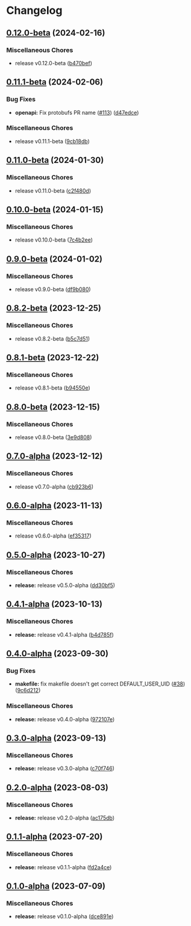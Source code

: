 # Changelog

## [0.12.0-beta](https://github.com/instill-ai/core/compare/v0.11.1-beta...v0.12.0-beta) (2024-02-16)


### Miscellaneous Chores

* release v0.12.0-beta ([b470bef](https://github.com/instill-ai/core/commit/b470bef9f9b77ee439e284c4e662441cd2fc8330))

## [0.11.1-beta](https://github.com/instill-ai/core/compare/v0.11.0-beta...v0.11.1-beta) (2024-02-06)


### Bug Fixes

* **openapi:** Fix protobufs PR name ([#113](https://github.com/instill-ai/core/issues/113)) ([d47edce](https://github.com/instill-ai/core/commit/d47edce3ddec31f92a2b41c6385cb0e17a5c28c4))


### Miscellaneous Chores

* release v0.11.1-beta ([9cb18db](https://github.com/instill-ai/core/commit/9cb18db19a240c1eaab5ba219b5d83bc9299ed42))

## [0.11.0-beta](https://github.com/instill-ai/core/compare/v0.10.0-beta...v0.11.0-beta) (2024-01-30)


### Miscellaneous Chores

* release v0.11.0-beta ([c2f480d](https://github.com/instill-ai/core/commit/c2f480dbacb71e9628d7634449b3114c985591c8))

## [0.10.0-beta](https://github.com/instill-ai/core/compare/v0.9.0-beta...v0.10.0-beta) (2024-01-15)


### Miscellaneous Chores

* release v0.10.0-beta ([7c4b2ee](https://github.com/instill-ai/core/commit/7c4b2eee96458bc3dedf0a69562679310d5bc0a0))

## [0.9.0-beta](https://github.com/instill-ai/core/compare/v0.8.2-beta...v0.9.0-beta) (2024-01-02)


### Miscellaneous Chores

* release v0.9.0-beta ([df9b080](https://github.com/instill-ai/core/commit/df9b080d522af7aee35b52ca09a4a4d8886d4a52))

## [0.8.2-beta](https://github.com/instill-ai/core/compare/v0.8.1-beta...v0.8.2-beta) (2023-12-25)


### Miscellaneous Chores

* release v0.8.2-beta ([b5c7d51](https://github.com/instill-ai/core/commit/b5c7d510fe718fd2f874888238e64a0133e0057d))

## [0.8.1-beta](https://github.com/instill-ai/core/compare/v0.8.0-beta...v0.8.1-beta) (2023-12-22)


### Miscellaneous Chores

* release v0.8.1-beta ([b94550e](https://github.com/instill-ai/core/commit/b94550e0b5823671f58e1a33774c1aa2736128ee))

## [0.8.0-beta](https://github.com/instill-ai/core/compare/v0.7.0-alpha...v0.8.0-beta) (2023-12-15)


### Miscellaneous Chores

* release v0.8.0-beta ([3e9d808](https://github.com/instill-ai/core/commit/3e9d80886c3fabf34fb05fb881af1009679b466a))

## [0.7.0-alpha](https://github.com/instill-ai/core/compare/v0.6.0-alpha...v0.7.0-alpha) (2023-12-12)


### Miscellaneous Chores

* release v0.7.0-alpha ([cb923b6](https://github.com/instill-ai/core/commit/cb923b678f0d2ac6609252904fdffc0d6b091031))

## [0.6.0-alpha](https://github.com/instill-ai/core/compare/v0.5.0-alpha...v0.6.0-alpha) (2023-11-13)


### Miscellaneous Chores

* release v0.6.0-alpha ([ef35317](https://github.com/instill-ai/core/commit/ef353178b4e0c0a9cebc2c4d281f8b547a23b50b))

## [0.5.0-alpha](https://github.com/instill-ai/core/compare/v0.4.1-alpha...v0.5.0-alpha) (2023-10-27)


### Miscellaneous Chores

* **release:** release v0.5.0-alpha ([dd30bf5](https://github.com/instill-ai/core/commit/dd30bf546bb79a8733d14df219658c4181af2e13))

## [0.4.1-alpha](https://github.com/instill-ai/core/compare/v0.4.0-alpha...v0.4.1-alpha) (2023-10-13)


### Miscellaneous Chores

* **release:** release v0.4.1-alpha ([b4d785f](https://github.com/instill-ai/core/commit/b4d785fe2c6ebbe74b5c6c87654a55abb6a6f7b3))

## [0.4.0-alpha](https://github.com/instill-ai/core/compare/v0.3.0-alpha...v0.4.0-alpha) (2023-09-30)


### Bug Fixes

* **makefile:** fix makefile doesn't get correct DEFAULT_USER_UID ([#38](https://github.com/instill-ai/core/issues/38)) ([9c6d212](https://github.com/instill-ai/core/commit/9c6d2128258770ad6669226f3f4bf38f4450ea93))


### Miscellaneous Chores

* **release:** release v0.4.0-alpha ([972107e](https://github.com/instill-ai/core/commit/972107e1a2bbcbdf9d22b10f98d86d4c18cbc481))

## [0.3.0-alpha](https://github.com/instill-ai/core/compare/v0.2.0-alpha...v0.3.0-alpha) (2023-09-13)


### Miscellaneous Chores

* **release:** release v0.3.0-alpha ([c70f746](https://github.com/instill-ai/core/commit/c70f746112a18d17c3d368a36d1603575c555f11))

## [0.2.0-alpha](https://github.com/instill-ai/core/compare/v0.1.1-alpha...v0.2.0-alpha) (2023-08-03)


### Miscellaneous Chores

* **release:** release v0.2.0-alpha ([ac175db](https://github.com/instill-ai/core/commit/ac175db408a918394b1767a514a3d836f3051b20))

## [0.1.1-alpha](https://github.com/instill-ai/core/compare/v0.1.0-alpha...v0.1.1-alpha) (2023-07-20)


### Miscellaneous Chores

* **release:** release v0.1.1-alpha ([fd2a4ce](https://github.com/instill-ai/core/commit/fd2a4cee9016cd64c6ced3211784981b373c8b29))

## [0.1.0-alpha](https://github.com/instill-ai/core/compare/v0.1.0-alpha...v0.1.0-alpha) (2023-07-09)


### Miscellaneous Chores

* **release:** release v0.1.0-alpha ([dce891e](https://github.com/instill-ai/core/commit/dce891e4abff68e204d64a5afb1597d927a61d71))
